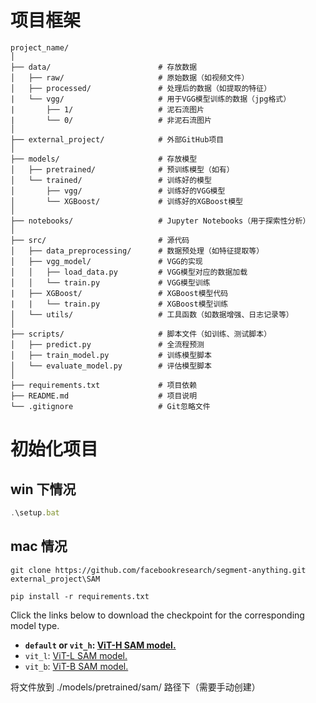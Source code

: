 # 项目框架

```
project_name/
│
├── data/                        # 存放数据
│   ├── raw/                     # 原始数据（如视频文件）
│   ├── processed/               # 处理后的数据（如提取的特征）
|   └── vgg/                     # 用于VGG模型训练的数据（jpg格式）
|       ├── 1/                   # 泥石流图片
|       └── 0/                   # 非泥石流图片
│
├── external_project/            # 外部GitHub项目
│
├── models/                      # 存放模型
│   ├── pretrained/              # 预训练模型（如有）
│   └── trained/                 # 训练好的模型
│       ├── vgg/                 # 训练好的VGG模型
│       └── XGBoost/             # 训练好的XGBoost模型
│
├── notebooks/                   # Jupyter Notebooks（用于探索性分析）
│
├── src/                         # 源代码
│   ├── data_preprocessing/      # 数据预处理（如特征提取等）
│   ├── vgg_model/               # VGG的实现
│   │   ├── load_data.py         # VGG模型对应的数据加载
│   │   └── train.py             # VGG模型训练
|   ├── XGBoost/                 # XGBoost模型代码
|   |   └── train.py             # XGBoost模型训练
│   └── utils/                   # 工具函数（如数据增强、日志记录等）
│
├── scripts/                     # 脚本文件（如训练、测试脚本）
│   ├── predict.py               # 全流程预测
│   ├── train_model.py           # 训练模型脚本
│   └── evaluate_model.py        # 评估模型脚本
│
├── requirements.txt             # 项目依赖
├── README.md                    # 项目说明
└── .gitignore                   # Git忽略文件
```

# 初始化项目

## win 下情况

```javascript
.\setup.bat
```

## mac 情况

```
git clone https://github.com/facebookresearch/segment-anything.git external_project\SAM

pip install -r requirements.txt
```

Click the links below to download the checkpoint for the corresponding model type.

- **`default` or `vit_h`: [ViT-H SAM model.](https://dl.fbaipublicfiles.com/segment_anything/sam_vit_h_4b8939.pth)**
- `vit_l`: [ViT-L SAM model.](https://dl.fbaipublicfiles.com/segment_anything/sam_vit_l_0b3195.pth)
- `vit_b`: [ViT-B SAM model.](https://dl.fbaipublicfiles.com/segment_anything/sam_vit_b_01ec64.pth)

将文件放到 ./models/pretrained/sam/ 路径下（需要手动创建）
